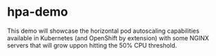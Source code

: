 # hpa-demo

This demo will showcase the horizontal pod autoscaling capabilities available in Kubernetes (and OpenShift by extension) with some NGINX servers that will grow uppon hitting the 50% CPU threshold.
